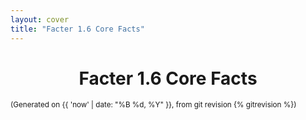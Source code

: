 ```yaml
---
layout: cover
title: "Facter 1.6 Core Facts"
---
```


<h1 style="text-align: center;">Facter 1.6 Core Facts</h1>
<p><small>(Generated on {{ 'now' | date: "%B %d, %Y" }}, from git revision {% gitrevision %})</small></p>
